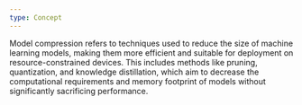 ```yaml
---
type: Concept
---
```


Model compression refers to techniques used to reduce the size of machine learning models, making them more efficient and suitable for deployment on resource-constrained devices. This includes methods like pruning, quantization, and knowledge distillation, which aim to decrease the computational requirements and memory footprint of models without significantly sacrificing performance.
